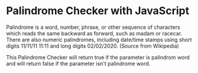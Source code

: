 # Palindrome Checker with JavaScript

Palindrome is a word, number, phrase, or other sequence of characters which reads the same backward as forward, such as madam or racecar. There are also numeric palindromes, including date/time stamps using short digits 11/11/11 11:11 and long digits 02/02/2020. (Source from Wikipedia)

This Palindrome Checker will return true if the parameter is palindrom word and will return false if the parameter isn't palindrome word.